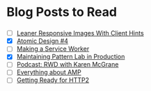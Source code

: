 # Blog Posts to Read

### 
- [ ] [Leaner Responsive Images With Client Hints](https://www.smashingmagazine.com/2016/01/leaner-responsive-images-client-hints)
- [x] [Atomic Design #4](http://us5.campaign-archive2.com/?u=6c0c3f4dcd40d88bc1cedb3fa&id=4a2b57dbe1&e=e405bb8213)
- [ ] [Making a Service Worker](https://www.smashingmagazine.com/2016/02/making-a-service-worker/)
- [x] [Maintaining Pattern Lab in Production](https://github.com/pattern-lab/patternlab-php/issues/312#issuecomment-174244716)
- [ ] [Podcast: RWD with Karen McGrane](http://msdevshow.com/2015/12/responsive-design-with-karen-mcgrane/)
- [ ] [Everything about AMP](https://www.smashingmagazine.com/2016/02/everything-about-google-accelerated-mobile-pages/)
- [ ] [Getting Ready for HTTP2](https://www.smashingmagazine.com/2016/02/getting-ready-for-http2/)
